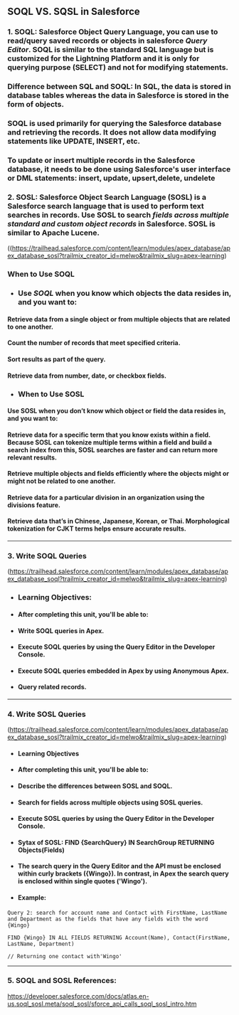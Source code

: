 ## SOQL VS. SQSL in Salesforce
### 1. SOQL: Salesforce Object Query Language,  you can use to read/query saved records or objects in salesforce **_Query Editor_**. SOQL is similar to the standard SQL language but is customized for the Lightning Platform and it is only for querying purpose (SELECT) and not for modifying statements. 
### Difference between SQL and SOQL: In SQL, the data is stored in database tables whereas the data in Salesforce is stored in the form of objects.
### SOQL is used primarily for querying the Salesforce database and retrieving the records. It does not allow data modifying statements like UPDATE, INSERT, etc. 
### To update or insert multiple records in the Salesforce database, it needs to be done using Salesforce's user interface or DML statements: insert, update, upsert,delete, undelete

### 2. SOSL: Salesforce Object Search Language (SOSL) is a Salesforce search language that is used to perform text searches in records. Use SOSL to search **_fields across multiple standard and custom object records_** in Salesforce. SOSL is similar to Apache Lucene.
((https://trailhead.salesforce.com/content/learn/modules/apex_database/apex_database_sosl?trailmix_creator_id=melwo&trailmix_slug=apex-learning)

### When to Use SOQL 
* ### Use **_SOQL_** when you know which objects the data resides in, and you want to:
#### Retrieve data from a single object or from multiple objects that are related to one another.
#### Count the number of records that meet specified criteria.
#### Sort results as part of the query.
#### Retrieve data from number, date, or checkbox fields.

* ### When to Use SOSL
#### Use SOSL when you don’t know which object or field the data resides in, and you want to:
#### Retrieve data for a specific term that you know exists within a field. Because SOSL can tokenize multiple terms within a field and build a search index from this, SOSL searches are faster and can return more relevant results.
#### Retrieve multiple objects and fields efficiently where the objects might or might not be related to one another.
#### Retrieve data for a particular division in an organization using the divisions feature.
#### Retrieve data that’s in Chinese, Japanese, Korean, or Thai. Morphological tokenization for CJKT terms helps ensure accurate results.

***
### 3. **Write SOQL Queries**
(https://trailhead.salesforce.com/content/learn/modules/apex_database/apex_database_soql?trailmix_creator_id=melwo&trailmix_slug=apex-learning)
* ### Learning Objectives:
* #### After completing this unit, you'll be able to:
* #### Write SOQL queries in Apex.
* #### Execute SOQL queries by using the Query Editor in the Developer Console.
* #### Execute SOQL queries embedded in Apex by using Anonymous Apex.
* #### Query related records.
***
### 4. **Write SOSL Queries** 
(https://trailhead.salesforce.com/content/learn/modules/apex_database/apex_database_sosl?trailmix_creator_id=melwo&trailmix_slug=apex-learning)

* #### Learning Objectives
* #### After completing this unit, you'll be able to:
* #### Describe the differences between SOSL and SOQL.
* #### Search for fields across multiple objects using SOSL queries.
* #### Execute SOSL queries by using the Query Editor in the Developer Console.
* #### Sytax of SOSL: FIND {SearchQuery} IN SearchGroup RETURNING Objects(Fields)
* #### The search query in the Query Editor and the API must be enclosed within curly brackets ({Wingo}). In contrast, in Apex the search query is enclosed within single quotes ('Wingo').
* #### Example: 
```
Query 2: search for account name and Contact with FirstName, LastName and Department as the fields that have any fields with the word {Wingo}

FIND {Wingo} IN ALL FIELDS RETURNING Account(Name), Contact(FirstName, LastName, Department)

// Returning one contact with'Wingo'
```
***

### 5. SOQL and SOSL References: 

https://developer.salesforce.com/docs/atlas.en-us.soql_sosl.meta/soql_sosl/sforce_api_calls_soql_sosl_intro.htm
